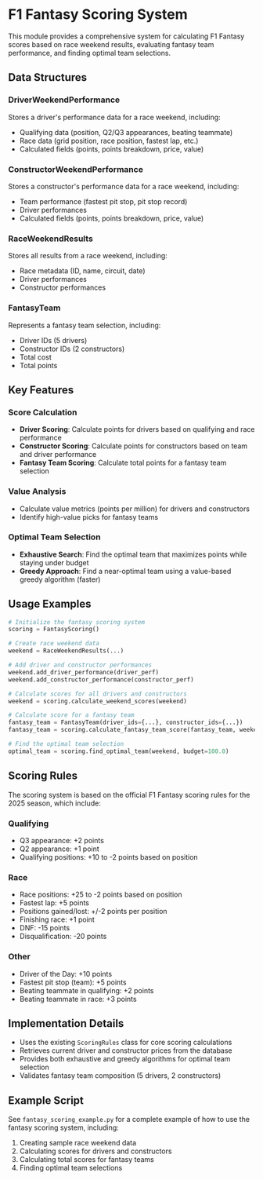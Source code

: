 # F1 Fantasy Scoring System

This module provides a comprehensive system for calculating F1 Fantasy scores based on race weekend results, evaluating fantasy team performance, and finding optimal team selections.

## Data Structures

### DriverWeekendPerformance

Stores a driver's performance data for a race weekend, including:
- Qualifying data (position, Q2/Q3 appearances, beating teammate)
- Race data (grid position, race position, fastest lap, etc.)
- Calculated fields (points, points breakdown, price, value)

### ConstructorWeekendPerformance

Stores a constructor's performance data for a race weekend, including:
- Team performance (fastest pit stop, pit stop record)
- Driver performances
- Calculated fields (points, points breakdown, price, value)

### RaceWeekendResults

Stores all results from a race weekend, including:
- Race metadata (ID, name, circuit, date)
- Driver performances
- Constructor performances

### FantasyTeam

Represents a fantasy team selection, including:
- Driver IDs (5 drivers)
- Constructor IDs (2 constructors)
- Total cost
- Total points

## Key Features

### Score Calculation

- **Driver Scoring**: Calculate points for drivers based on qualifying and race performance
- **Constructor Scoring**: Calculate points for constructors based on team and driver performance
- **Fantasy Team Scoring**: Calculate total points for a fantasy team selection

### Value Analysis

- Calculate value metrics (points per million) for drivers and constructors
- Identify high-value picks for fantasy teams

### Optimal Team Selection

- **Exhaustive Search**: Find the optimal team that maximizes points while staying under budget
- **Greedy Approach**: Find a near-optimal team using a value-based greedy algorithm (faster)

## Usage Examples

```python
# Initialize the fantasy scoring system
scoring = FantasyScoring()

# Create race weekend data
weekend = RaceWeekendResults(...)

# Add driver and constructor performances
weekend.add_driver_performance(driver_perf)
weekend.add_constructor_performance(constructor_perf)

# Calculate scores for all drivers and constructors
weekend = scoring.calculate_weekend_scores(weekend)

# Calculate score for a fantasy team
fantasy_team = FantasyTeam(driver_ids={...}, constructor_ids={...})
fantasy_team = scoring.calculate_fantasy_team_score(fantasy_team, weekend)

# Find the optimal team selection
optimal_team = scoring.find_optimal_team(weekend, budget=100.0)
```

## Scoring Rules

The scoring system is based on the official F1 Fantasy scoring rules for the 2025 season, which include:

### Qualifying
- Q3 appearance: +2 points
- Q2 appearance: +1 point
- Qualifying positions: +10 to -2 points based on position

### Race
- Race positions: +25 to -2 points based on position
- Fastest lap: +5 points
- Positions gained/lost: +/-2 points per position
- Finishing race: +1 point
- DNF: -15 points
- Disqualification: -20 points

### Other
- Driver of the Day: +10 points
- Fastest pit stop (team): +5 points
- Beating teammate in qualifying: +2 points
- Beating teammate in race: +3 points

## Implementation Details

- Uses the existing `ScoringRules` class for core scoring calculations
- Retrieves current driver and constructor prices from the database
- Provides both exhaustive and greedy algorithms for optimal team selection
- Validates fantasy team composition (5 drivers, 2 constructors)

## Example Script

See `fantasy_scoring_example.py` for a complete example of how to use the fantasy scoring system, including:
1. Creating sample race weekend data
2. Calculating scores for drivers and constructors
3. Calculating total scores for fantasy teams
4. Finding optimal team selections 